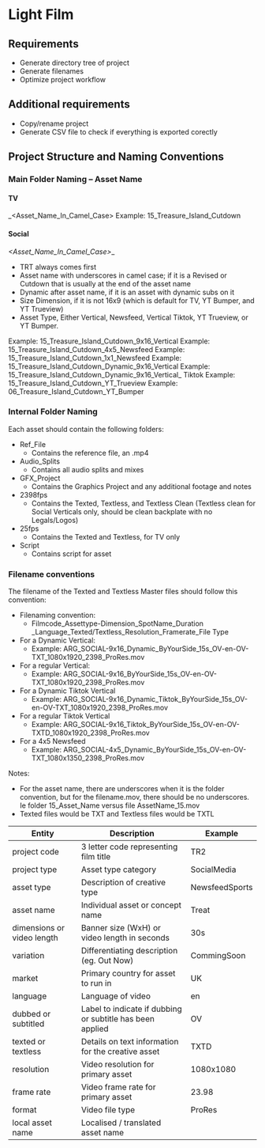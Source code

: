 # Light Film
## Requirements
 * Generate directory tree of project
 * Generate filenames
 * Optimize project workflow

## Additional requirements
 * Copy/rename project
 * Generate CSV file to check if everything is exported corectly

## Project Structure and Naming Conventions
### Main Folder Naming – Asset Name
#### TV
<TRT>_<Asset_Name_In_Camel_Case>
Example: 15_Treasure_Island_Cutdown

#### Social
<TRT>_<Asset_Name_In_Camel_Case>_<SizeDimension>_<AssetType>
 * TRT always comes first
 * Asset name with underscores in camel case; if it is a Revised or Cutdown that is usually at the end of the asset name
 * Dynamic after asset name, if it is an asset with dynamic subs on it
 * Size Dimension, if it is not 16x9 (which is default for TV, YT Bumper, and YT Trueview)
 * Asset Type, Either Vertical, Newsfeed, Vertical Tiktok, YT Trueview, or YT Bumper.

Example: 15_Treasure_Island_Cutdown_9x16_Vertical
Example: 15_Treasure_Island_Cutdown_4x5_Newsfeed
Example: 15_Treasure_Island_Cutdown_1x1_Newsfeed
Example: 15_Treasure_Island_Cutdown_Dynamic_9x16_Vertical
Example: 15_Treasure_Island_Cutdown_Dynamic_9x16_Vertical_ Tiktok
Example: 15_Treasure_Island_Cutdown_YT_Trueview
Example: 06_Treasure_Island_Cutdown_YT_Bumper

### Internal Folder Naming
Each asset should contain the following folders:
 * Ref_File
   * Contains the reference file, an .mp4
 * Audio_Splits
   * Contains all audio splits and mixes
 * GFX_Project
   * Contains the Graphics Project and any additional footage and notes
 * 2398fps
   * Contains the Texted, Textless, and Textless Clean (Textless clean for Social Verticals only, should be clean backplate with no Legals/Logos)
 * 25fps
   * Contains the Texted and Textless, for TV only
 * Script
   * Contains script for asset

### Filename conventions
The filename of the Texted and Textless Master files should follow this convention:

 * Filenaming convention: 
   * Filmcode_Assettype-Dimension_SpotName_Duration _Language_Texted/Textless_Resolution_Framerate_File Type
 * For a Dynamic Vertical:
   * Example: ARG_SOCIAL-9x16_Dynamic_ByYourSide_15s_OV-en-OV-TXT_1080x1920_2398_ProRes.mov
 * For a regular Vertical:
   * Example: ARG_SOCIAL-9x16_ByYourSide_15s_OV-en-OV-TXT_1080x1920_2398_ProRes.mov
 * For a Dynamic Tiktok Vertical
   * Example: ARG_SOCIAL-9x16_Dynamic_Tiktok_ByYourSide_15s_OV-en-OV-TXT_1080x1920_2398_ProRes.mov
 * For a regular Tiktok Vertical
   * Example: ARG_SOCIAL-9x16_Tiktok_ByYourSide_15s_OV-en-OV-TXTD_1080x1920_2398_ProRes.mov
 * For a 4x5 Newsfeed
   * Example: ARG_SOCIAL-4x5_Dynamic_ByYourSide_15s_OV-en-OV-TXT_1080x1350_2398_ProRes.mov

Notes:
 * For the asset name, there are underscores when it is the folder convention, but for the filename.mov, there should be no underscores. Ie folder 15_Asset_Name versus file AssetName_15.mov
 * Texted files would be TXT and Textless files would be TXTL

| Entity						| Description							| Example			|
|-------------------------------|---------------------------------------|-------------------|
| project code					| 3 letter code representing film title | TR2				|
| project type					| Asset type category					| SocialMedia		|
| asset type					| Description of creative type			| NewsfeedSports	|
| asset name					| Individual asset or concept name		| Treat				|
| dimensions or video length	| Banner size (WxH) or video length in seconds	| 30s		|
| variation						| Differentiating description (eg. Out Now)	| CommingSoon	|
| market						| Primary country for asset to run in	| UK				|
| language						| Language of video						| en				|
| dubbed or subtitled			| Label to indicate if dubbing or subtitle has been applied	| OV |
| texted or textless			| Details on text information for the creative asset 	| TXTD	|
| resolution					| Video resolution for primary asset	| 1080x1080			|
| frame rate					| Video frame rate for primary asset	| 23.98				|
| format						| Video file type						| ProRes			|
| local asset name				| Localised / translated asset name		| 					|

